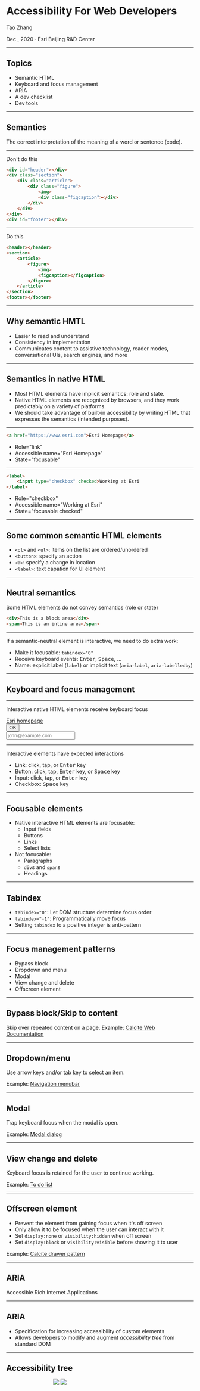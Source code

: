 <!-- .slide: data-background="images/background/00.svg" -->

# Accessibility For Web Developers

<p class="author">
    Tao Zhang
</p>

<p id="slidesInfo">Dec , 2020 · Esri Beijing R&D Center</p>



---
<!-- .slide: data-background="images/background/01.svg" -->

## Topics

- Semantic HTML
- Keyboard and focus management
- ARIA
- A dev checklist
- Dev tools



---
<!-- .slide: data-background="images/background/01.svg" -->

<h2 class="centertitle">Semantics</h2>

The correct interpretation of the meaning of a word or sentence (code).



---
<!-- .slide: data-background="images/background/01.svg" -->

Don't do this

```html
<div id="header"></div>
<div class="section">
	<div class="article">
		<div class="figure">
			<img>
			<div class="figcaption"></div>
		</div>
	</div>
</div>
<div id="footer"></div>
```
<hr>

Do this

```html
<header></header>
<section>
	<article>
		<figure>
			<img>
			<figcaption></figcaption>
		</figure>
	</article>
</section>
<footer></footer>
```


---
<!-- .slide: data-background="images/background/01.svg" -->

## Why semantic HMTL

- Easier to read and understand
- Consistency in implementation
- Communicates content to assistive technology, reader modes, conversational UIs, search engines, and more



---
<!-- .slide: data-background="images/background/01.svg" -->

## Semantics in native HTML

- Most HTML elements have implicit semantics: role and state.
- Native HTML elements are recognized by browsers, and they work predictably on a variety of platforms.
- We should take advantage of built-in accessibility by writing HTML that expresses the semantics (intended purposes).



---
<!-- .slide: data-background="images/background/01.svg" -->

```html
<a href="https://www.esri.com">Esri Homepage</a>
```

- Role="link"
- Accessible name="Esri Homepage"
- State="focusable"



---
<!-- .slide: data-background="images/background/01.svg" -->

```html
<label>
    <input type="checkbox" checked>Working at Esri 
</label>
```

- Role="checkbox"
- Accessible name="Working at Esri"
- State="focusable checked"


---
<!-- .slide: data-background="images/background/01.svg" -->

## Some common semantic HTML elements

- `<ol>` and `<ul>`: items on the list are ordered/unordered 
- `<button>`: specify an action
- `<a>`: specify a change in location
- `<label>`: text capation for UI element



---
<!-- .slide: data-background="images/background/01.svg" -->

<h2 class="centertitle">Neutral semantics</h2>

Some HTML elements do not convey semantics (role or state)

```html
<div>This is a block area</div>
<span>This is an inline area</span>
```



---
<!-- .slide: data-background="images/background/01.svg" -->

If a semantic-neutral element is interactive, we need to do extra work:

- Make it focusable: `tabindex="0"`
- Receive keyboard events: <kbd>Enter</kbd>, <kbd>Space</kbd>, ...
- Name: explicit label (`label`) or implicit text (`aria-label`, `aria-labelledby`)



---
<!-- .slide: data-background="images/background/01.svg" -->

<h2 class="centertitle">Keyboard and focus management</h2>



---
<!-- .slide: data-background="images/background/01.svg" -->

<!-- <h2 class="centertitle">Keyboard</h2> -->

Interactive native HTML elements receive keyboard focus

<div><a href="#">Esri homepage</a><div>
<div><button>OK</button><div>
<div><input type="text" placeholder="john@example.com"><div>



---
<!-- .slide: data-background="images/background/01.svg" -->

Interactive elements have expected interactions

- Link: click, tap, or <kbd>Enter</kbd> key
- Button: click, tap, <kbd>Enter</kbd> key, or <kbd>Space</kbd> key
- Input: click, tap, or <kbd>Enter</kbd> key
- Checkbox: <kbd>Space</kbd> key



---
<!-- .slide: data-background="images/background/01.svg" -->

## Focusable elements

- Native interactive HTML elements are focusable:
  - Input fields
  - Buttons
  - Links
  - Select lists
- Not focusable:
  - Paragraphs
  - `div`s and `span`s
  - Headings



---
<!-- .slide: data-background="images/background/01.svg" -->

## Tabindex

- `tabindex="0"`: Let DOM structure determine focus order
- `tabindex="-1"`: Programmatically move focus
- Setting `tabindex` to a positive integer is anti-pattern



---
<!-- .slide: data-background="images/background/01.svg" -->

## Focus management patterns

- Bypass block
- Dropdown and menu
- Modal
- View change and delete
- Offscreen element



---
<!-- .slide: data-background="images/background/01.svg" -->

<h2 class="centertitle">Bypass block/Skip to content</h2>

Skip over repeated content on a page.
Example: [Calcite Web Documentation](https://esri.github.io/calcite-web/documentation/)



---
<!-- .slide: data-background="images/background/01.svg" -->

<h2 class="centertitle">Dropdown/menu</h2>

Use arrow keys and/or tab key to select an item.

Example: [Navigation menubar](https://www.w3.org/TR/wai-aria-practices-1.1/examples/menubar/menubar-1/menubar-1.html)



---
<!-- .slide: data-background="images/background/01.svg" -->

<h2 class="centertitle">Modal</h2>

Trap keyboard focus when the modal is open.

Example: [Modal dialog](https://www.w3.org/TR/wai-aria-practices-1.1/examples/dialog-modal/dialog.html)



---
<!-- .slide: data-background="images/background/01.svg" -->

<h2 class="centertitle">View change and delete</h2>

Keyboard focus is retained for the user to continue working.

Example: [To do list](https://codepen.io/heydon/pen/VpVNKW)



---
<!-- .slide: data-background="images/background/01.svg" -->

<h2 class="centertitle">Offscreen element</h2>

- Prevent the element from gaining focus when it's off screen
- Only allow it to be focused when the user can interact with it
- Set `display:none` or `visibility:hidden` when off screen
- Set `display:block` or `visibility:visible` before showing it to user

Example: [Calcite drawer pattern](http://esri.github.io/calcite-web/documentation/patterns/#drawers)



---
<!-- .slide: data-background="images/background/01.svg" -->

<h2 class="centertitle">ARIA</h2>
<p class="centerp">Accessible Rich Internet Applications </p>



---
<!-- .slide: data-background="images/background/01.svg" -->

## ARIA

- Specification for increasing accessibility of custom elements
- Allows developers to modify and augment *accessibility tree* from standard DOM



---
<!-- .slide: data-background="images/background/01.svg" -->

## Accessibility tree

<div class="twocol" style="height: 50%; width: 50%; margin:auto;">
    <img src="images/aria_a11tree_1.jpg">
    <img src="images/aria_a11tree_2.jpg">
</div>

<ul class="small">
    <li>Browser's responsibility to expose accessibility tree to assistive technologies.</li>
    <li>Shows how webpage is interpreted by assistive technologies and how accessible data are provided.</li>
    <li>Assistive technologies simulate and relay user interactions like click and key press to accessibility tree.</li>
</ul>

---
<!-- .slide: data-background="images/background/01.svg" -->

<h2 class="centertitle">Why do we need ARIA</h2>

Certain semantics and design patterns make it impossible to use native HTML semantics:

- a pop-up menu, no standard HTML element.
- a semantic characteristic "the user needs to know about this as soon as possible".



---
<!-- .slide: data-background="images/background/01.svg" -->

Example: Expose accessibility information for focusable element:

```jsx
<div tabIndex="0"          // focusable
     role="button"         // a button, not a div
     aria-label="Close">   // an accessible name
     onClick={clickHandler}
     onKeyDown={keydownHandler}> 
</div>
```



---
<!-- .slide: data-background="images/background/01.svg" -->

or just use a button:

```jsx
<button aria-label="Close"
        onClick={clickHandler}>   
</button>
```



---
<!-- .slide: data-background="images/background/01.svg" -->

ARIA doesn't augment any of the element's inherent behavior:

- Focusable
- Keyboard event listeners
- Custom behaviors still need to be implemented



---
<!-- .slide: data-background="images/background/01.svg" -->

As developers, we need to:

- Express the semantics of page correctly
- Specify accessible names and descriptions
- Make sure important elements have correct accessible roles, states, and properties



---
<!-- .slide: data-background="images/background/01.svg" -->

<h2 class="centertitle">ARIA attributes</h2>

| Roles     | Labels            | Relationships      |   |   |
|-----------|-------------------|--------------------|---|---|
| Landmarks | `aria-label`      | `aria-owns`        |   |   |
| Widgets   | `aria-labelledby` | `aria-describedby` |   |   |
|           |                   | `aria-controls`    |   |   |



---
<!-- .slide: data-background="images/background/01.svg" -->

## Roles

<p style="margin-left: 2.7em;">Landmarks: identify large content areas, used by screen readers for navigation, some have corresponding HTML elements.</p>

- `banner`: The main header of a page; typically assigned to a header element.
- `main`: the main content of a document.
- `navigation`: A collection of links for navigation.
- `contentinfo`: A collection of metadata, copyright information and the like.



---
<!-- .slide: data-background="images/background/01.svg" -->

## Roles

<p style="margin-left: 2.7em;">Widgets</p>

- `alert`
- `dialog`
- `data grid`
- `tab`
- `tablist`
- `tabpanel`



---
<!-- .slide: data-background="images/background/01.svg" -->

## Labels

<p style="margin-left: 2.7em;">`aria-label`</p>

- Specifies a string as accessible label
- Overrides native labeling



---
<!-- .slide: data-background="images/background/01.svg" -->

## Labels

<p style="margin-left: 2.7em;">`aria-labelledby`</p>

- Specifies `id` of another element in the DOM as label of current element
- Overrides all other name sources
- Could be used on any element, not just labelable elements
- Could take a list of `id`s
- Could specify visually hidden elements



---
<!-- .slide: data-background="images/background/01.svg" -->

## Relationships

<p style="margin-left: 2.7em;">`aria-owns`</p>

- Indicates an element should be treated as parent of another separate element in the DOM



---
<!-- .slide: data-background="images/background/01.svg" -->

## Relationships

<p style="margin-left: 2.7em;">`aria-describedby`</p>

- Provides an accessible description for an element
- References elements in the DOM separated from current element



---
<!-- .slide: data-background="images/background/01.svg" -->

## Relationships

<p style="margin-left: 2.7em;">`aria-controls`</p>

- Indicates an element "controls" another element in interaction



---
<!-- .slide: data-background="images/background/01.svg" -->

## ARIA use cases

- Label and description
- Relationship
- States
- Hide elements



---
<!-- .slide: data-background="images/background/01.svg" -->

<p class="centerp"><code>aria-label</code> example</p>

<div style="margin: auto;">
    <img src="images/aria-label.jpg"> 
</div>


---
<!-- .slide: data-background="images/background/01.svg" -->

<p class="centerp"><code>aria-labelledby</code> example</p>

<div style="margin: auto;">
    <img src="images/aria-labelledby.jpg"> 
</div>



---
<!-- .slide: data-background="images/background/01.svg" -->

<p class="centerp"><code>aria-describedby</code> example</p>

<div style="margin: auto;">
    <img src="images/aria-describedby.jpg"> 
</div>



---
<!-- .slide: data-background="images/background/01.svg" -->

<p class="centerp"><code>aria-controls</code> example</p>

```html
<div role="scrollbar" aria-controls="main"></div>
<div id="main">
  <!-- . . . -->
</div>
```



---
<!-- .slide: data-background="images/background/01.svg" -->

<p class="centerp"><code>aria-owns</code> example</p>

<div style="margin: auto;">
    <img src="images/aria-owns.jpg"> 
</div>



---
<!-- .slide: data-background="images/background/01.svg" -->

<p class="centerp"><code>aria-expanded</code> example</p>

```html
 <button aria-expanded="false" aria-controls="expandable-list-1">
     Expand List
 </button>
 <ul id="expandable-list-1">
     <li><a href="http://example.com">Sample Link</a></li>
     <li><a href="http://example.com">Sample Link 2</a></li>
     <li><a href="http://example.com">Sample Link 3</a></li>
 </ul>
 ```

 <p style="font-size: 0.6em; margin:auto;"><code>aria-controls</code> is needed here because the two elements are not parent and child.</p>



---
<!-- .slide: data-background="images/background/01.svg" -->

<p style="margin-left: 1.3em;">Elements explicitly hidden from the DOM will not be included in accessibility tree</p>

```css
[hidden] {
	display: none; /*not rendered, no space allocated */
}
[invisible] {
	visibility: hidden; /*rendered, space allocated*/
}
```



---
<!-- .slide: data-background="images/background/01.svg" -->

<p style="margin-left: 1.3em;">Elements not visually rendered but not explicitly hidden is still included in accessibility tree.</p>

```css
.screen-readers-only {
  border: 0;
  clip: rect(1px, 1px, 1px, 1px);
  clip-path: inset(50%);
  height: 1px;
  margin: -1px;
  overflow: hidden;
  padding: 0;
  position: absolute !important;
  width: 1px;
  word-wrap: normal !important;
}
```



---
<!-- .slide: data-background="images/background/01.svg" -->

## ARIA best practices

- Don't change native semantics, unless you really have to.
- All interactive elements must be usable with keyboard.
- Don't use `role="presentation"` or `aria-hidden="true"` on a visible and focusable element.
- All interactive elements must have an accessible label or name.



---
<!-- .slide: data-background="images/background/01.svg" -->

<h2 class="centertitle">A dev checklist</h2>



---
<!-- .slide: data-background="images/background/01.svg" -->

| Requirement   | Description   |
| ------------- | ------------- |
| Focusable     | Can you get to the element via keyboard?  |
| Operable      | Can you use the element with keyboard?    |
| Expected operation  | Does the element match [WAI-ARIA Authoring Practices](https://www.w3.org/TR/wai-aria-practices/)?    |
| Focus visible      | Can you see when the element has keyboard focus?   |
| Label      | Does the element have accessible text label?    |
| Role      | Does the element have appropriate ARIA role?   |
| States and properties      | Does the element have any ARIA states and properties to show UI changes?    |



---
<!-- .slide: data-background="images/background/01.svg" -->

## Text alternatives

- Every `<img>` must have an `alt` attribute.
- Images that contain information or perform actions require descriptive `alt` text.
- The `alt` attribute should describe the information conveyed by the image, not the image itself.
- Decorative images should have empty `alt` text.



---
<!-- .slide: data-background="images/background/01.svg" -->

## Semantic HTML

- Tabular data should be in `<table>`.
- Headings are in `<h1>` - `<h6>` elements.
- Lists have list item (`<li>`) elements wrapped in `<ul>` or `<ol>` elements.
- Inputs (`<input>`) should always have a `<label>`, `aria-label`, or `aria-labelledby`.
- Set up ARIA [landmark roles](https://www.w3.org/TR/wai-aria/roles#landmark_roles).



---
<!-- .slide: data-background="images/background/01.svg" -->

## Tab order and focus

- Use `tabindex="0"` and let the natural DOM structure determine the keyboard tab order.
- Avoid jumping around keyboard focus
- Show clear focus indicator for interactive elements
- Do not set `outline:none` to focusable elements, unless using customized focus style



---
<!-- .slide: data-background="images/background/01.svg" -->

## Color

- Provide additional indication that does not rely on color perception
- Minimum color contrast ratio is **4.5** for normal text, 3 for larger text (at least 24 px or 19 px bold)



---
<!-- .slide: data-background="images/background/01.svg" -->

## Label

- Associate `label` with form control
- Avoid replacing visual label with placeholder text
- Use `aria-label`, `aria-labelledby`, and `aria-describedby` if needed



---
<!-- .slide: data-background="images/background/01.svg" -->

## Accessibility and React

- Use React Fragments to avoid adding unnecessary container divs
- use ref functions and lifecycle methods to manage focus
- Manage focus in routing



---
<!-- .slide: data-background="images/background/01.svg" -->

## Dev tools

- [WAI-ARIA Authoring Practices](https://www.w3.org/TR/wai-aria-practices-1.1/)
- [Accessibility In Chrome DevTools](https://www.smashingmagazine.com/2020/08/accessibility-chrome-devtools/)
- [React Documentation on Accessibility](https://reactjs.org/docs/accessibility.html)
- [axe DevTools](https://www.deque.com/axe/devtools/)
- [axe-core/react](https://github.com/dequelabs/axe-core-npm/tree/develop/packages/react) and [eslint-plugin-jsx-a11y](https://www.npmjs.com/package/eslint-plugin-jsx-a11y)
- [Lighthouse CI](https://github.com/GoogleChrome/lighthouse-ci/blob/master/docs/getting-started.md)



---
<!-- .slide: data-background="images/background/02.svg" -->

### Questions?